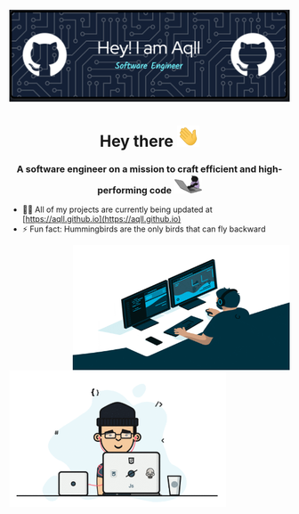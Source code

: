 ![logo](https://github.com/Aqll/Aqll/blob/main/banner.png)
<h1 align="center">Hey there <img src="https://github.com/Aqll/imgs/blob/main/3.gif" width="40"></h1>
<h3 align="center">A software engineer on a mission to craft efficient and high-performing code <img src="https://github.com/Aqll/imgs/blob/main/2.gif" width="50"></h3>





- 👨‍💻 All of my projects are currently being updated at [https://aqll.github.io](https://aqll.github.io)
- ⚡ Fun fact: Hummingbirds are the only birds that can fly backward



<img align="right" alt="coding" height="225" width="390" src="https://github.com/Aqll/imgs/blob/main/4.gif">
<img align="left" alt="coding" width="390" src="https://github.com/Aqll/imgs/blob/main/1.gif">

